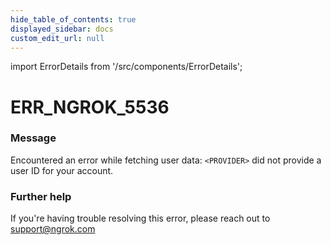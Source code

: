 ```yaml
---
hide_table_of_contents: true
displayed_sidebar: docs
custom_edit_url: null
---
```


import ErrorDetails from '/src/components/ErrorDetails';

# ERR_NGROK_5536

### Message
Encountered an error while fetching user data: `<PROVIDER>` did not provide a user ID for your account.

### Further help
If you're having trouble resolving this error, please reach out to [support@ngrok.com](mailto:support@ngrok.com?subject=Help%20with%20ERR_NGROK_5536)

<ErrorDetails error='err_ngrok_5536' />
